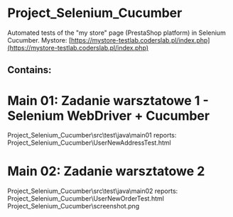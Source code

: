 # Project_Selenium_Cucumber
Automated tests of the "my store" page (PrestaShop platform) in Selenium Cucumber.
Mystore: [https://mystore-testlab.coderslab.pl/index.php](https://mystore-testlab.coderslab.pl/index.php)

## Contains:
# Main 01: Zadanie warsztatowe 1 - Selenium WebDriver + Cucumber
Project_Selenium_Cucumber\src\test\java\main01
reports:
Project_Selenium_Cucumber\UserNewAddressTest.html

# Main 02: Zadanie warsztatowe 2
Project_Selenium_Cucumber\src\test\java\main02
reports:
Project_Selenium_Cucumber\UserNewOrderTest.html
Project_Selenium_Cucumber\screenshot.png